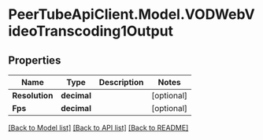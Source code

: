 # PeerTubeApiClient.Model.VODWebVideoTranscoding1Output

## Properties

Name | Type | Description | Notes
------------ | ------------- | ------------- | -------------
**Resolution** | **decimal** |  | [optional] 
**Fps** | **decimal** |  | [optional] 

[[Back to Model list]](../README.md#documentation-for-models) [[Back to API list]](../README.md#documentation-for-api-endpoints) [[Back to README]](../README.md)

